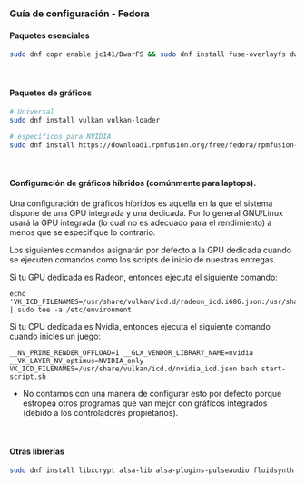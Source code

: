 <h3>Guía de configuración - Fedora</h3>

#### Paquetes esenciales
```sh
sudo dnf copr enable jc141/DwarFS && sudo dnf install fuse-overlayfs dwarfs wine
```
<br>

#### Paquetes de gráficos

```sh
# Universal
sudo dnf install vulkan vulkan-loader

# específicos para NVIDIA
sudo dnf install https://download1.rpmfusion.org/free/fedora/rpmfusion-free-release-$(rpm -E %fedora).noarch.rpm https://download1.rpmfusion.org/nonfree/fedora/rpmfusion-nonfree-release-$(rpm -E %fedora).noarch.rpm && sudo dnf install xorg-x11-drv-nvidia akmod-nvidia
```
<br>

#### Configuración de gráficos híbridos (comúnmente para laptops).

Una configuración de gráficos híbridos es aquella en la que el sistema dispone de una GPU integrada y una dedicada. Por lo general GNU/Linux usará la GPU integrada (lo cual no es adecuado para el rendimiento) a menos que se especifique lo contrario.

Los siguientes comandos asignarán por defecto a la GPU dedicada cuando se ejecuten comandos como los scripts de inicio de nuestras entregas.

Si tu GPU dedicada es Radeon, entonces ejecuta el siguiente comando:

```
echo 'VK_ICD_FILENAMES=/usr/share/vulkan/icd.d/radeon_icd.i686.json:/usr/share/vulkan/icd.d/radeon_icd.x86_64.json' | sudo tee -a /etc/environment
```

Si tu CPU dedicada es Nvidia, entonces ejecuta el siguiente comando cuando inicies un juego:

```
__NV_PRIME_RENDER_OFFLOAD=1 __GLX_VENDOR_LIBRARY_NAME=nvidia  __VK_LAYER_NV_optimus=NVIDIA_only VK_ICD_FILENAMES=/usr/share/vulkan/icd.d/nvidia_icd.json bash start-script.sh
```

- No contamos con una manera de configurar esto por defecto porque estropea otros programas que van mejor con gráficos integrados (debido a los controladores propietarios).
<br>

#### Otras librerías
```sh
sudo dnf install libxcrypt alsa-lib alsa-plugins-pulseaudio fluidsynth pulseaudio openal
```
